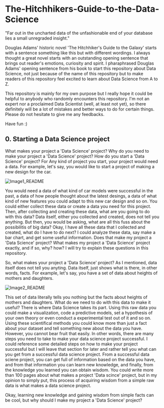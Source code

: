 # The-Hitchhikers-Guide-to-the-Data-Science

"Far out in the uncharted data of the unfashionable end of your database lies a small unregraded insight."

Douglas Adams' historic novel 'The Hitchhiker's Guide to the Galaxy' starts with a sentence something like this but with different wordings.
I always thought a great novel starts with an outstanding opening sentence that brings out reader's emotions, curiosity and spirit.
I pharaphrased Douglas Adams' opening sentence from his book to start this repository about Data Science, not just because of the name of this repository but to make readers of this repository feel excited to learn about Data Science from A to Z.  

This repository is mainly for my own purpose but I really hope it could be helpful to anybody who randomly encounters this repository. I'm not an expert nor a proclaimed Data Scientist (well, at least not yet), so there definitely will be a lot of mistakes and better ways to do for certain things. Please do not hesitate to give me any feedbacks.

Have fun :)

## 0. Starting a Data Science project

What makes your project a 'Data Science' project? Why do you need to make your project a 'Data Science' project? How do you start a 'Data Science' project? For Any kind of project you start, your project would need a data. For example, let's say, you would like to start a project of making a new design for the car. 

![Image1_README](https://user-images.githubusercontent.com/35958537/95600857-54046880-0a18-11eb-83d7-44f13913638a.jpg)

You would need a data of what kind of car models were successful in the past, a data of how people thought about the latest desings, a data of what kind of new features you could adapt to this new car design and so on. You could either collect these data or create a data you need for this project. Then, after collecting and creating these data, what are you going to do with this data? Data itself, either you collected and created, does not tell you anything. But then, you would be asking, what are all this fuss about the possibilitis of big data? Okay, I have all these data that I collected and created, what do I have to do next? I could analyze these data, say make a bar chart, and get some useful information. Does that make my project a 'Data Science' project? What makes my project a 'Data Science' project exactly, and if so, why? how? I will try to explain these questions in this repository.

So, what makes your project a 'Data Science' project? As I mentioned, data itself does not tell you anyting. Data itself, just shows what is there, in other words, facts. For example, let's say, you have a set of data about heights of mothers and daughters. 

![Image2_README](https://user-images.githubusercontent.com/35958537/95828883-2579dc80-0cfb-11eb-9be4-e6274b0e0988.png)

This set of data literally tells you nothing but the facts about heights of mothers and daughters. What do we need to do with this data to make it useful? There is where Data Science takes its part. Using this raw data you could make a visualization, code a predictive models, set a hypothesis of your own theory or even conduct a experimental test out of it and so on. Using these scientifical methods you could know more than just a fact about your dataset and tell something new about the data you have. However, you cannot bear fruit that easily. In other words, there are many steps you need to take to make your data science project successful. I could reference some detailed steps on how to make your project successful but I will leave that section for later and rather tell you what can you get from a successful data science project. From a successful data sciene project, you can get full of information based on the data you have, and from that information you can learn new knowledge, and finally, from the knowledge you learned you can obtain wisdom. You could write more than 100 pages about what makes a project 'Data scince' project, but in my opinion to simply put, this process of acquiring wisdom from a simple raw data is what makes a data science project.

Okay, learning new knowledge and gaining wisdom from simple facts can be cool, but why should I make my project a 'Data Science' project? 


